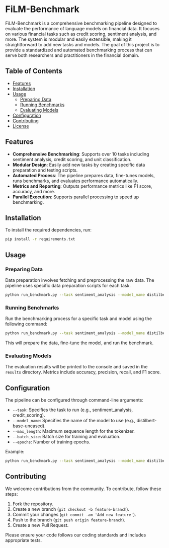 # FiLM-Benchmark

FiLM-Benchmark is a comprehensive benchmarking pipeline designed to evaluate the performance of language models on financial data. It focuses on various financial tasks such as credit scoring, sentiment analysis, and more. The system is modular and easily extensible, making it straightforward to add new tasks and models. The goal of this project is to provide a standardized and automated benchmarking process that can serve both researchers and practitioners in the financial domain.

## Table of Contents

- [Features](#features)
- [Installation](#installation)
- [Usage](#usage)
  - [Preparing Data](#preparing-data)
  - [Running Benchmarks](#running-benchmarks)
  - [Evaluating Models](#evaluating-models)
- [Configuration](#configuration)
- [Contributing](#contributing)
- [License](#license)

## Features

- **Comprehensive Benchmarking**: Supports over 10 tasks including sentiment analysis, credit scoring, and unit classification.
- **Modular Design**: Easily add new tasks by creating specific data preparation and testing scripts.
- **Automated Process**: The pipeline prepares data, fine-tunes models, runs benchmarks, and evaluates performance automatically.
- **Metrics and Reporting**: Outputs performance metrics like F1 score, accuracy, and more.
- **Parallel Execution**: Supports parallel processing to speed up benchmarking.

## Installation

To install the required dependencies, run:

```bash
pip install -r requirements.txt
```

## Usage

### Preparing Data

Data preparation involves fetching and preprocessing the raw data. The pipeline uses specific data preparation scripts for each task.

```bash
python run_benchmark.py --task sentiment_analysis --model_name distilbert-base-uncased
```

### Running Benchmarks

Run the benchmarking process for a specific task and model using the following command:

```bash
python run_benchmark.py --task sentiment_analysis --model_name distilbert-base-uncased
```

This will prepare the data, fine-tune the model, and run the benchmark.

### Evaluating Models

The evaluation results will be printed to the console and saved in the `results` directory. Metrics include accuracy, precision, recall, and F1 score.

## Configuration

The pipeline can be configured through command-line arguments:

- `--task`: Specifies the task to run (e.g., sentiment_analysis, credit_scoring).
- `--model_name`: Specifies the name of the model to use (e.g., distilbert-base-uncased).
- `--max_length`: Maximum sequence length for the tokenizer.
- `--batch_size`: Batch size for training and evaluation.
- `--epochs`: Number of training epochs.

Example:

```bash
python run_benchmark.py --task sentiment_analysis --model_name distilbert-base-uncased --max_length 128 --batch_size 32 --epochs 3
```

## Contributing

We welcome contributions from the community. To contribute, follow these steps:

1. Fork the repository.
2. Create a new branch (`git checkout -b feature-branch`).
3. Commit your changes (`git commit -am 'Add new feature'`).
4. Push to the branch (`git push origin feature-branch`).
5. Create a new Pull Request.

Please ensure your code follows our coding standards and includes appropriate tests.